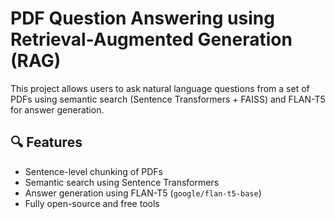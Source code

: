 # PDF Question Answering using Retrieval-Augmented Generation (RAG)

This project allows users to ask natural language questions from a set of PDFs using semantic search (Sentence Transformers + FAISS) and FLAN-T5 for answer generation.

## 🔍 Features

- Sentence-level chunking of PDFs
- Semantic search using Sentence Transformers
- Answer generation using FLAN-T5 (`google/flan-t5-base`)
- Fully open-source and free tools


